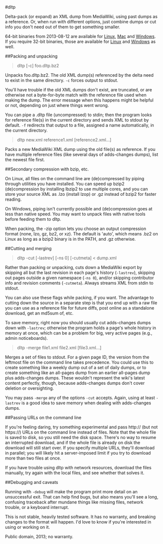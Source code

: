#dltp

Delta-pack (or expand) an XML dump from MediaWiki, using past dumps as a reference. Or, when run with different options, just combine dumps or cut info you don't need out of them to get something smaller. 

64-bit binaries from 2013-08-12 are available for [Linux][1], [Mac][3] and [Windows][4]. If you require 32-bit binaries, those are available for [Linux][2] and [Windows][5] as well.

[1]: http://www.rfarmer.net/dltp/bin/dltp
[2]: http://www.rfarmer.net/dltp/bin/dltp386
[3]: http://www.rfarmer.net/dltp/bin/dltp.mac
[4]: http://www.rfarmer.net/dltp/bin/dltp.exe
[5]: http://www.rfarmer.net/dltp/bin/dltp386.exe

##Packing and unpacking

> dltp [-c] foo.dltp.bz2

Unpacks foo.dltp.bz2. The old XML dump(s) referenced by the delta need to exist in the same directory. `-c` forces output to stdout.

You'll have trouble if the old XML dumps don't exist, are truncated, or are otherwise not a byte-for-byte match with the reference file used when making the dump. The error message when this happens might be helpful or not, depending on just where things went wrong.

You can pipe a .dltp file (uncompressed) to stdin; then the program looks for reference file(s) in the current directory and sends XML to stdout by default. `-f` redirects that output to a file, assigned a name automatically, in the current directory.

> dltp new.xml reference1.xml [reference2.xml...]

Packs a new MediaWiki XML dump using the old file(s) as reference. If you have multiple reference files (like several days of adds-changes dumps), list the newest file first.

##Secondary compression with bzip, etc.

On Linux, all files on the command line are (de)compressed by piping through utilities you have installed. You can speed up bzip2 (de)compression by installing lbzip2 to use multiple cores, and you can store your source XML as .lzo (install lzop) or .gz instead of bzip2 for faster reading. 

On Windows, piping isn't currently possible and (de)compression goes at less than native speed. You may want to unpack files with native tools before feeding them to dltp.

When packing, the -zip option lets you choose an output compression format (none, lzo, gz, bz2, or xz). The default is 'auto', which means .bz2 on Linux as long as a bzip2 binary is in the PATH, and .gz otherwise.

##Cutting and merging

> dltp -cut [-lastrev] [-ns 0] [-cutmeta] < dump.xml

Rather than packing or unpacking, cuts down a MediaWiki export by skipping all but the last revision in each page's history (`-lastrev`), skipping out pages outside a given namespace (`-ns 0`), and/or skipping contributor info and revision comments (`-cutmeta`). Always streams XML from stdin to stdout.

You can also use these flags while packing, if you want. The advantage to cutting down the source in a separate step is that you end up with a raw file you can use as a reference file for future diffs, post online as a standalone download, get an md5sum of, etc.

To save memory, right now you should usually cut adds-changes dumps down with `-lastrev`; otherwise the program holds a page's whole history in memory at once, which can be a problem for big, very active pages (e.g., admin noticeboards).

> dltp -merge file1.xml file2.xml [file3.xml...]

Merges a set of files to stdout. For a given page ID, the version from the leftmost file on the command line takes precedence. You could use this to create something like a weekly dump out of a set of daily dumps, or to create something like an all-pages dump from an earlier all-pages dump plus adds-changes dumps. These wouldn't represent the wiki's latest content perfectly, though, because adds-changes dumps don't cover deletion or oversighting.

You may pass `-merge` any of the options `-cut` accepts. Again, using at least `-lastrev` is a good idea to save memory when dealing with adds-changes dumps.

##Passing URLs on the command line

If you're feeling daring, try something experimental and pass http:// (but not https://) URLs on the command line instead of files. Note that the whole file is saved to disk, so you still need the disk space. There's no way to resume an interrupted download, and if the whole file is already on disk the download will still start over. If you specify multiple URLs, they'll download in parallel; you will likely hit a server-imposed limit if you try to download more than two files at once.

If you have trouble using dltp with network resources, download the files manually, try again with the local files, and see whether that solves it.

##Debugging and caveats

Running with `-debug` will make the program print more detail on an unsuccessful exit. That can help find bugs, but also means you'll see a long, confusing traceback after mundane things like missing files, network trouble, or a keyboard interrupt.

This is not stable, heavily tested software. It has no warranty, and breaking changes to the format will happen.  I'd love to know if you're interested in using or working on it.

Public domain, 2013; no warranty.
